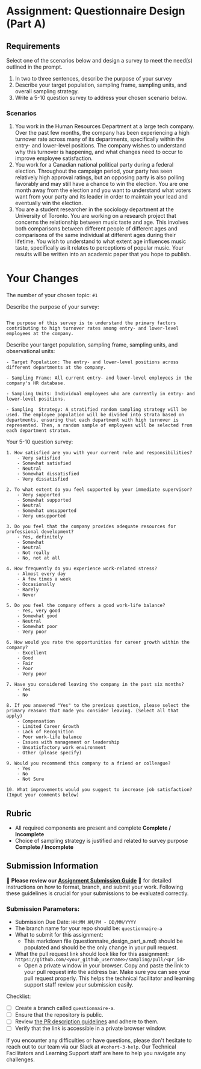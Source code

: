 # Assignment: Questionnaire Design (Part A)

## Requirements
Select one of the scenarios below and design a survey to meet the need(s) outlined in the prompt.

1.	In two to three sentences, describe the purpose of your survey
2.	Describe your target population, sampling frame, sampling units, and overall sampling strategy.
3.	Write a 5-10 question survey to address your chosen scenario below.


### Scenarios
1.	You work in the Human Resources Department at a large tech company. Over the past few months, the company has been experiencing a high turnover rate across many of its departments, specifically within the entry- and lower-level positions. The company wishes to understand why this turnover is happening, and what changes need to occur to improve employee satisfaction.
2.	You work for a Canadian national political party during a federal election. Throughout the campaign period, your party has seen relatively high approval ratings, but an opposing party is also polling favorably and may still have a chance to win the election. You are one month away from the election and you want to understand what voters want from your party and its leader in order to maintain your lead and eventually win the election.
3.	You are a student researcher in the sociology department at the University of Toronto. You are working on a research project that concerns the relationship between music taste and age. This involves both comparisons between different people of different ages and comparisons of the same individual at different ages during their lifetime. You wish to understand to what extent age influences music taste, specifically as it relates to perceptions of popular music. Your results will be written into an academic paper that you hope to publish.


# Your Changes

The number of your chosen topic: `#1`

Describe the purpose of your survey:
``` 

The purpose of this survey is to understand the primary factors contributing to high turnover rates among entry- and lower-level employees at the company. 
```

Describe your target population, sampling frame, sampling units, and observational units:
```
- Target Population: The entry- and lower-level positions across different departments at the company.  

- Sampling Frame: All current entry- and lower-level employees in the company's HR database. 

- Sampling Units: Individual employees who are currently in entry- and lower-level positions.

- Sampling  Strategy: A stratified random sampling strategy will be used. The employee population will be divided into strata based on departments, ensuring that each department with high turnover is represented. Then, a random sample of employees will be selected from each department stratum.
```

Your 5-10 question survey:
```
1. How satisfied are you with your current role and responsibilities?
    - Very satisfied
    - Somewhat satisfied
    - Neutral
    - Somewhat dissatisfied
    - Very dissatisfied

2. To what extent do you feel supported by your immediate supervisor?
    - Very supported
    - Somewhat supported
    - Neutral
    - Somewhat unsupported
    - Very unsupported

3. Do you feel that the company provides adequate resources for professional development?
    - Yes, definitely
    - Somewhat
    - Neutral
    - Not really
    - No, not at all

4. How frequently do you experience work-related stress?
    - Almost every day
    - A few times a week
    - Occasionally
    - Rarely
    - Never

5. Do you feel the company offers a good work-life balance?
    - Yes, very good
    - Somewhat good
    - Neutral
    - Somewhat poor
    - Very poor

6. How would you rate the opportunities for career growth within the company?
    - Excellent
    - Good
    - Fair
    - Poor
    - Very poor

7. Have you considered leaving the company in the past six months? 
    - Yes
    - No

8. If you answered "Yes" to the previous question, please select the primary reasons that made you consider leaving. (Select all that apply)
    - Compensation
    - Limited Career Growth
    - Lack of Recognition
    - Poor work-life balance
    - Issues with management or leadership
    - Unsatisfactory work environment
    - Other (please specify)

9. Would you recommend this company to a friend or colleague? 
    - Yes
    - No
    - Not Sure

10. What improvements would you suggest to increase job satisfaction? (Input your comments below)
```

## Rubric

-	All required components are present and complete **Complete / Incomplete**
-	Choice of sampling strategy is justified and related to survey purpose **Complete / Incomplete**

## Submission Information

🚨 **Please review our [Assignment Submission Guide](https://github.com/UofT-DSI/onboarding/blob/main/onboarding_documents/submissions.md)** 🚨 for detailed instructions on how to format, branch, and submit your work. Following these guidelines is crucial for your submissions to be evaluated correctly.

### Submission Parameters:
* Submission Due Date: `HH:MM AM/PM - DD/MM/YYYY`
* The branch name for your repo should be: `questionnaire-a`
* What to submit for this assignment:
    * This markdown file (questionnaire_design_part_a.md) should be populated and should be the only change in your pull request.
* What the pull request link should look like for this assignment: `https://github.com/<your_github_username>/sampling/pull/<pr_id>`
    * Open a private window in your browser. Copy and paste the link to your pull request into the address bar. Make sure you can see your pull request properly. This helps the technical facilitator and learning support staff review your submission easily.

Checklist:
- [ ] Create a branch called `questionnaire-a`.
- [ ] Ensure that the repository is public.
- [ ] Review [the PR description guidelines](https://github.com/UofT-DSI/onboarding/blob/main/onboarding_documents/submissions.md#guidelines-for-pull-request-descriptions) and adhere to them.
- [ ] Verify that the link is accessible in a private browser window.

If you encounter any difficulties or have questions, please don't hesitate to reach out to our team via our Slack at `#cohort-3-help`. Our Technical Facilitators and Learning Support staff are here to help you navigate any challenges.
